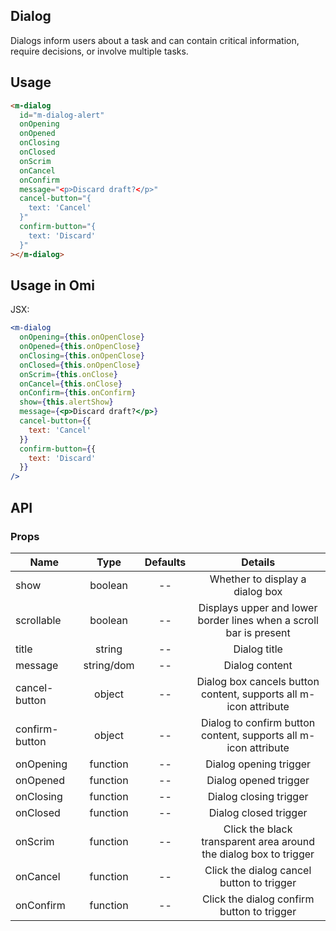 ## Dialog

Dialogs inform users about a task and can contain critical information, require decisions, or involve multiple tasks.

## Usage

```html
<m-dialog
  id="m-dialog-alert"
  onOpening
  onOpened
  onClosing
  onClosed
  onScrim
  onCancel
  onConfirm
  message="<p>Discard draft?</p>"
  cancel-button="{
    text: 'Cancel'
  }"
  confirm-button="{
    text: 'Discard'
  }"
></m-dialog>
```

## Usage in Omi

JSX:

```jsx
<m-dialog
  onOpening={this.onOpenClose}
  onOpened={this.onOpenClose}
  onClosing={this.onOpenClose}
  onClosed={this.onOpenClose}
  onScrim={this.onClose}
  onCancel={this.onClose}
  onConfirm={this.onConfirm}
  show={this.alertShow}
  message={<p>Discard draft?</p>}
  cancel-button={{
    text: 'Cancel'
  }}
  confirm-button={{
    text: 'Discard'
  }}
/>
```

## API

### Props

|  **Name**  | **Type**        | **Defaults**  | **Details**  |
| ------------- |:-------------:|:-----:|:-------------:|
| show | boolean | -- | Whether to display a dialog box |
| scrollable | boolean | -- | Displays upper and lower border lines when a scroll bar is present |
| title | string | -- | Dialog title |
| message | string/dom | -- | Dialog content |
| cancel-button | object | -- | Dialog box cancels button content, supports all m-icon attribute |
| confirm-button | object | -- | Dialog to confirm button content, supports all m-icon attribute |
| onOpening | function | -- | Dialog opening trigger |
| onOpened | function | -- | Dialog opened trigger |
| onClosing | function | -- | Dialog closing trigger |
| onClosed | function | -- | Dialog closed trigger |
| onScrim | function | -- | Click the black transparent area around the dialog box to trigger |
| onCancel | function | -- | Click the dialog cancel button to trigger |
| onConfirm | function | -- | Click the dialog confirm button to trigger |
